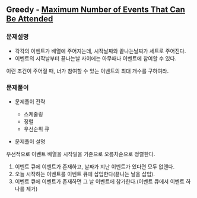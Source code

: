 ## Greedy - [Maximum Number of Events That Can Be Attended](https://leetcode.com/problems/maximum-number-of-events-that-can-be-attended/)

### 문제설명

- 각각의 이벤트가 배열에 주어지는데, 시작날짜와 끝나는날짜가 세트로 주어진다.
- 이벤트의 시작날부터 끝나는날 사이에는 아무때나 이벤트에 참여할 수 있다.

이런 조건이 주어질 때, 너가 참여할 수 있는 이벤트의 최대 개수를 구하여라.

### 문제풀이

- 문제풀이 전략
    - 스케줄링
    - 정렬
    - 우선순위 큐

- 문제풀이 설명

우선적으로 이벤트 배열을 시작일을 기준으로 오름차순으로 정렬한다.

1. 이벤트 큐에 이벤트가 존재하고, 날짜가 지난 이벤트가 있다면 모두 없앤다.
2. 오늘 시작하는 이벤트를 이벤트 큐에 삽입한다(끝나는 날을 삽입).
3. 이벤트 큐에 이벤트가 존재하면 그 날 이벤트에 참가한다.(이벤트 큐에서 이벤트 하나를 제거)